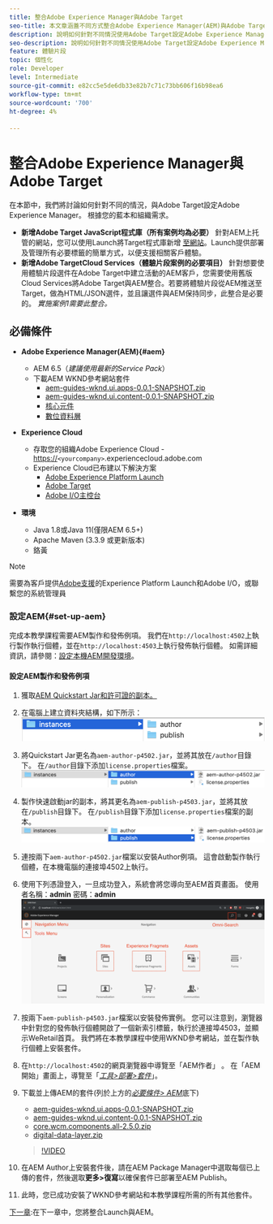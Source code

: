 ```yaml
---
title: 整合Adobe Experience Manager與Adobe Target
seo-title: 本文章涵蓋不同方式整合Adobe Experience Manager(AEM)與Adobe Target，以提供個人化內容。
description: 說明如何針對不同情況使用Adobe Target設定Adobe Experience Manager的文章。
seo-description: 說明如何針對不同情況使用Adobe Target設定Adobe Experience Manager的文章。
feature: 體驗片段
topic: 個性化
role: Developer
level: Intermediate
source-git-commit: e82cc5e5de6db33e82b7c71c73bb606f16b98ea6
workflow-type: tm+mt
source-wordcount: '700'
ht-degree: 4%

---
```



# 整合Adobe Experience Manager與Adobe Target

在本節中，我們將討論如何針對不同的情況，與Adobe Target設定Adobe Experience Manager。 根據您的藍本和組織需求。

* **新增Adobe Target JavaScript程式庫（所有案例均為必要）**
針對AEM上托管的網站，您可以使用Launch將Target程式庫新增 [至網站](https://experienceleague.adobe.com/docs/launch/using/home.html)。Launch提供部署及管理所有必要標籤的簡單方式，以便支援相關客戶體驗。
* **新增Adobe TargetCloud Services（體驗片段案例的必要項目）**
針對想要使用體驗片段選件在Adobe Target中建立活動的AEM客戶，您需要使用舊版Cloud Services將Adobe Target與AEM整合。若要將體驗片段從AEM推送至Target，做為HTML/JSON選件，並且讓選件與AEM保持同步，此整合是必要的。 
*實施案例1需要此整合。*

## 必備條件

* **Adobe Experience Manager(AEM){#aem}**
   * AEM 6.5（*建議使用最新的Service Pack*）
   * 下載AEM WKND參考網站套件
      * [aem-guides-wknd.ui.apps-0.0.1-SNAPSHOT.zip](https://github.com/adobe/aem-guides-wknd/releases/download/archetype-18.1/aem-guides-wknd.ui.apps-0.0.1-SNAPSHOT.zip)
      * [aem-guides-wknd.ui.content-0.0.1-SNAPSHOT.zip](https://github.com/adobe/aem-guides-wknd/releases/download/archetype-18.1/aem-guides-wknd.ui.content-0.0.1-SNAPSHOT.zip)
      * [核心元件](https://github.com/adobe/aem-core-wcm-components/releases/download/core.wcm.components.reactor-2.5.0/core.wcm.components.all-2.5.0.zip)
      * [數位資料層](assets/implementation/digital-data-layer.zip)

* **Experience Cloud**
   * 存取您的組織Adobe Experience Cloud - <https://>`<yourcompany>`.experiencecloud.adobe.com
   * Experience Cloud已布建以下解決方案
      * [Adobe Experience Platform Launch](https://experiencecloud.adobe.com)
      * [Adobe Target](https://experiencecloud.adobe.com)
      * [Adobe I/O主控台](https://console.adobe.io)

* **環境**
   * Java 1.8或Java 11(僅限AEM 6.5+)
   * Apache Maven (3.3.9 或更新版本)
   * 鉻黃

>[!NOTE]
>
> 需要為客戶提供[Adobe支援](https://helpx.adobe.com/tw/contact/enterprise-support.ec.html)的Experience Platform Launch和Adobe I/O，或聯繫您的系統管理員

### 設定AEM{#set-up-aem}

完成本教學課程需要AEM製作和發佈例項。 我們在`http://localhost:4502`上執行製作執行個體，並在`http://localhost:4503`上執行發佈執行個體。 如需詳細資訊，請參閱：[設定本機AEM開發環境](https://helpx.adobe.com/experience-manager/kt/platform-repository/using/local-aem-dev-environment-article-setup.html)。

#### 設定AEM製作和發佈例項

1. 獲取[AEM Quickstart Jar和許可證的副本。](https://helpx.adobe.com/experience-manager/6-5/sites/deploying/using/deploy.html#GettingtheSoftware)
2. 在電腦上建立資料夾結構，如下所示：
   ![資料夾結構](assets/implementation/aem-setup-1.png)
3. 將Quickstart Jar更名為`aem-author-p4502.jar`，並將其放在`/author`目錄下。 在`/author`目錄下添加`license.properties`檔案。
   ![AEM Author例項](assets/implementation/aem-setup-author.png)
4. 製作快速啟動jar的副本，將其更名為`aem-publish-p4503.jar`，並將其放在`/publish`目錄下。 在`/publish`目錄下添加`license.properties`檔案的副本。
   ![AEM發佈例項](assets/implementation/aem-setup-publish.png)
5. 連按兩下`aem-author-p4502.jar`檔案以安裝Author例項。 這會啟動製作執行個體，在本機電腦的連接埠4502上執行。
6. 使用下列憑證登入，一旦成功登入，系統會將您導向至AEM首頁畫面。
使用者名稱：**admin**
密碼：**admin**
   ![AEM發佈例項](assets/implementation/aem-author-home-page.png)
7. 按兩下`aem-publish-p4503.jar`檔案以安裝發佈實例。 您可以注意到，瀏覽器中針對您的發佈執行個體開啟了一個新索引標籤，執行於連接埠4503，並顯示WeRetail首頁。 我們將在本教學課程中使用WKND參考網站，並在製作執行個體上安裝套件。
8. 在`http://localhost:4502`的網頁瀏覽器中導覽至「AEM作者」 。 在「AEM開始」畫面上，導覽至「*[工具>部署>套件](http://localhost:4502/crx/packmgr/index.jsp)*」。
9. 下載並上傳AEM的套件(列於上方的&#x200B;*[必要條件> AEM](#aem)*&#x200B;底下)
   * [aem-guides-wknd.ui.apps-0.0.1-SNAPSHOT.zip](https://github.com/adobe/aem-guides-wknd/releases/download/archetype-18.1/aem-guides-wknd.ui.apps-0.0.1-SNAPSHOT.zip)
   * [aem-guides-wknd.ui.content-0.0.1-SNAPSHOT.zip](https://github.com/adobe/aem-guides-wknd/releases/download/archetype-18.1/aem-guides-wknd.ui.content-0.0.1-SNAPSHOT.zip)
   * [core.wcm.components.all-2.5.0.zip](https://github.com/adobe/aem-core-wcm-components/releases/download/core.wcm.components.reactor-2.5.0/core.wcm.components.all-2.5.0.zip)
   * [digital-data-layer.zip](assets/implementation/digital-data-layer.zip)

   >[!VIDEO](https://video.tv.adobe.com/v/28377?quality=12&learn=on)
10. 在AEM Author上安裝套件後，請在AEM Package Manager中選取每個已上傳的套件，然後選取&#x200B;**更多>復寫**&#x200B;以確保套件已部署至AEM Publish。
11. 此時，您已成功安裝了WKND參考網站和本教學課程所需的所有其他套件。

[下一章](./using-launch-adobe-io.md):在下一章中，您將整合Launch與AEM。
